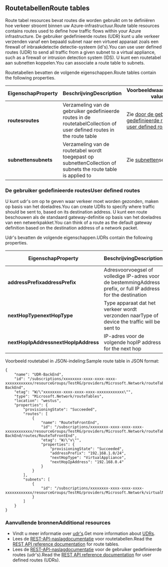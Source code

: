 ## <a name="route-tables"></a><span data-ttu-id="405a6-101">Routetabellen</span><span class="sxs-lookup"><span data-stu-id="405a6-101">Route tables</span></span>
<span data-ttu-id="405a6-102">Route tabel resources bevat routes die worden gebruikt om te definiëren hoe verkeer stroomt binnen uw Azure-infrastructuur.</span><span class="sxs-lookup"><span data-stu-id="405a6-102">Route table resources contains routes used to define how traffic flows within your Azure infrastructure.</span></span> <span data-ttu-id="405a6-103">De gebruiker gedefinieerde routes (UDR) kunt u alle verkeer verzenden vanaf een bepaald subnet naar een virtueel apparaat zoals een firewall of inbraakdetectie detectie-systeem (id's).</span><span class="sxs-lookup"><span data-stu-id="405a6-103">You can use user defined routes (UDR) to send all traffic from a given subnet to a virtual appliance, such as a firewall or intrusion detection system (IDS).</span></span> <span data-ttu-id="405a6-104">U kunt een routetabel aan subnetten koppelen.</span><span class="sxs-lookup"><span data-stu-id="405a6-104">You can associate a route table to subnets.</span></span> 

<span data-ttu-id="405a6-105">Routetabellen bevatten de volgende eigenschappen.</span><span class="sxs-lookup"><span data-stu-id="405a6-105">Route tables contain the following properties.</span></span>

| <span data-ttu-id="405a6-106">Eigenschap</span><span class="sxs-lookup"><span data-stu-id="405a6-106">Property</span></span> | <span data-ttu-id="405a6-107">Beschrijving</span><span class="sxs-lookup"><span data-stu-id="405a6-107">Description</span></span> | <span data-ttu-id="405a6-108">Voorbeeldwaarden</span><span class="sxs-lookup"><span data-stu-id="405a6-108">Sample values</span></span> |
| --- | --- | --- |
| <span data-ttu-id="405a6-109">**routes**</span><span class="sxs-lookup"><span data-stu-id="405a6-109">**routes**</span></span> |<span data-ttu-id="405a6-110">Verzameling van de gebruiker gedefinieerde routes in de routetabel</span><span class="sxs-lookup"><span data-stu-id="405a6-110">Collection of user defined routes in the route table</span></span> |<span data-ttu-id="405a6-111">Zie [door de gebruiker gedefinieerde routes](#User-defined-routes)</span><span class="sxs-lookup"><span data-stu-id="405a6-111">see [user defined routes](#User-defined-routes)</span></span> |
| <span data-ttu-id="405a6-112">**subnetten**</span><span class="sxs-lookup"><span data-stu-id="405a6-112">**subnets**</span></span> |<span data-ttu-id="405a6-113">Verzameling van de routetabel wordt toegepast op subnetten</span><span class="sxs-lookup"><span data-stu-id="405a6-113">Collection of subnets the route table is applied to</span></span> |<span data-ttu-id="405a6-114">Zie [subnetten](#Subnets)</span><span class="sxs-lookup"><span data-stu-id="405a6-114">see [subnets](#Subnets)</span></span> |

### <a name="user-defined-routes"></a><span data-ttu-id="405a6-115">De gebruiker gedefinieerde routes</span><span class="sxs-lookup"><span data-stu-id="405a6-115">User defined routes</span></span>
<span data-ttu-id="405a6-116">U kunt udr's om op te geven waar verkeer moet worden gezonden, maken op basis van het doeladres.</span><span class="sxs-lookup"><span data-stu-id="405a6-116">You can create UDRs to specify where traffic should be sent to, based on its destination address.</span></span> <span data-ttu-id="405a6-117">U kunt een route beschouwen als de standaard gateway-definitie op basis van het doeladres van een netwerkpakket.</span><span class="sxs-lookup"><span data-stu-id="405a6-117">You can think of a route as the default gateway definition based on the destination address of a network packet.</span></span>

<span data-ttu-id="405a6-118">Udr's bevatten de volgende eigenschappen.</span><span class="sxs-lookup"><span data-stu-id="405a6-118">UDRs contain the following properties.</span></span> 

| <span data-ttu-id="405a6-119">Eigenschap</span><span class="sxs-lookup"><span data-stu-id="405a6-119">Property</span></span> | <span data-ttu-id="405a6-120">Beschrijving</span><span class="sxs-lookup"><span data-stu-id="405a6-120">Description</span></span> | <span data-ttu-id="405a6-121">Voorbeeldwaarden</span><span class="sxs-lookup"><span data-stu-id="405a6-121">Sample values</span></span> |
| --- | --- | --- |
| <span data-ttu-id="405a6-122">**addressPrefix**</span><span class="sxs-lookup"><span data-stu-id="405a6-122">**addressPrefix**</span></span> |<span data-ttu-id="405a6-123">Adresvoorvoegsel of volledige IP-adres voor de bestemming</span><span class="sxs-lookup"><span data-stu-id="405a6-123">Address prefix, or full IP address for the destination</span></span> |<span data-ttu-id="405a6-124">192.168.1.0/24, 192.168.1.101</span><span class="sxs-lookup"><span data-stu-id="405a6-124">192.168.1.0/24, 192.168.1.101</span></span> |
| <span data-ttu-id="405a6-125">**nextHopType**</span><span class="sxs-lookup"><span data-stu-id="405a6-125">**nextHopType**</span></span> |<span data-ttu-id="405a6-126">Type apparaat dat het verkeer wordt verzonden naar</span><span class="sxs-lookup"><span data-stu-id="405a6-126">Type of device the traffic will be sent to</span></span> |<span data-ttu-id="405a6-127">Internet VirtualAppliance, VPN-Gateway</span><span class="sxs-lookup"><span data-stu-id="405a6-127">VirtualAppliance, VPN Gateway, Internet</span></span> |
| <span data-ttu-id="405a6-128">**nextHopIpAddress**</span><span class="sxs-lookup"><span data-stu-id="405a6-128">**nextHopIpAddress**</span></span> |<span data-ttu-id="405a6-129">IP-adres voor de volgende hop</span><span class="sxs-lookup"><span data-stu-id="405a6-129">IP address for the next hop</span></span> |<span data-ttu-id="405a6-130">192.168.1.4</span><span class="sxs-lookup"><span data-stu-id="405a6-130">192.168.1.4</span></span> |

<span data-ttu-id="405a6-131">Voorbeeld routetabel in JSON-indeling:</span><span class="sxs-lookup"><span data-stu-id="405a6-131">Sample route table in JSON format:</span></span>

    {
        "name": "UDR-BackEnd",
        "id": "/subscriptions/xxxxxxxx-xxxx-xxxx-xxxx-xxxxxxxxxxxx/resourceGroups/TestRG/providers/Microsoft.Network/routeTables/UDR-BackEnd",
        "etag": "W/\"xxxxxxxx-xxxx-xxxx-xxxx-xxxxxxxxxxxx\"",
        "type": "Microsoft.Network/routeTables",
        "location": "westus",
        "properties": {
            "provisioningState": "Succeeded",
            "routes": [
                {
                    "name": "RouteToFrontEnd",
                    "id": "/subscriptions/xxxxxxxx-xxxx-xxxx-xxxx-xxxxxxxxxxxx/resourceGroups/TestRG/providers/Microsoft.Network/routeTables/UDR-BackEnd/routes/RouteToFrontEnd",
                    "etag": "W/\"v\"",
                    "properties": {
                        "provisioningState": "Succeeded",
                        "addressPrefix": "192.168.1.0/24",
                        "nextHopType": "VirtualAppliance",
                        "nextHopIpAddress": "192.168.0.4"
                    }
                }
            ],
            "subnets": [
                {
                    "id": "/subscriptions/xxxxxxxx-xxxx-xxxx-xxxx-xxxxxxxxxxxx/resourceGroups/TestRG/providers/Microsoft.Network/virtualNetworks/TestVNet/subnets/BackEnd"
                }
            ]
        }
    }

### <a name="additional-resources"></a><span data-ttu-id="405a6-132">Aanvullende bronnen</span><span class="sxs-lookup"><span data-stu-id="405a6-132">Additional resources</span></span>
* <span data-ttu-id="405a6-133">Vindt u meer informatie over [udr's](../articles/virtual-network/virtual-networks-udr-overview.md).</span><span class="sxs-lookup"><span data-stu-id="405a6-133">Get more information about [UDRs](../articles/virtual-network/virtual-networks-udr-overview.md).</span></span>
* <span data-ttu-id="405a6-134">Lees de [REST-API-naslagdocumentatie](https://msdn.microsoft.com/library/azure/mt502549.aspx) voor routetabellen.</span><span class="sxs-lookup"><span data-stu-id="405a6-134">Read the [REST API reference documentation](https://msdn.microsoft.com/library/azure/mt502549.aspx) for route tables.</span></span>
* <span data-ttu-id="405a6-135">Lees de [REST-API-naslagdocumentatie](https://msdn.microsoft.com/library/azure/mt502539.aspx) voor de gebruiker gedefinieerde routes (udr's).</span><span class="sxs-lookup"><span data-stu-id="405a6-135">Read the [REST API reference documentation](https://msdn.microsoft.com/library/azure/mt502539.aspx) for user defined routes (UDRs).</span></span>

